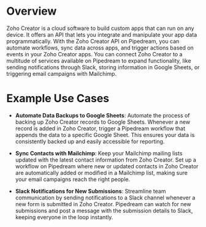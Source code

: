 # Overview

Zoho Creator is a cloud software to build custom apps that can run on any device. It offers an API that lets you integrate and manipulate your app data programmatically. With the Zoho Creator API on Pipedream, you can automate workflows, sync data across apps, and trigger actions based on events in your Zoho Creator apps. You can connect Zoho Creator to a multitude of services available on Pipedream to expand functionality, like sending notifications through Slack, storing information in Google Sheets, or triggering email campaigns with Mailchimp.

# Example Use Cases

- **Automate Data Backups to Google Sheets**: Automate the process of backing up Zoho Creator records to Google Sheets. Whenever a new record is added in Zoho Creator, trigger a Pipedream workflow that appends the data to a specific Google Sheet. This ensures your data is consistently backed up and easily accessible for reporting.

- **Sync Contacts with Mailchimp**: Keep your Mailchimp mailing lists updated with the latest contact information from Zoho Creator. Set up a workflow on Pipedream where new or updated contacts in Zoho Creator are automatically added or modified in a Mailchimp list, making sure your email campaigns reach the right people.

- **Slack Notifications for New Submissions**: Streamline team communication by sending notifications to a Slack channel whenever a new form is submitted in Zoho Creator. Pipedream can watch for new submissions and post a message with the submission details to Slack, keeping everyone in the loop instantly.
